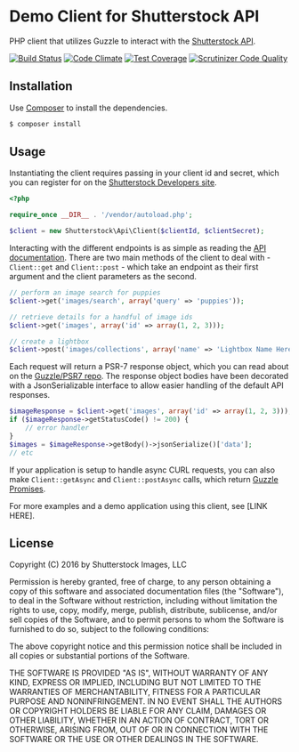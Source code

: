 # Demo Client for Shutterstock API

PHP client that utilizes Guzzle to interact with the [Shutterstock API](https://developers.shutterstock.com/).

[![Build Status](https://travis-ci.org/jacobemerick/php-shutterstock-api.svg)](https://travis-ci.org/jacobemerick/php-shutterstock-api)
[![Code Climate](https://codeclimate.com/github/jacobemerick/php-shutterstock-api/badges/gpa.svg)](https://codeclimate.com/github/jacobemerick/php-shutterstock-api)
[![Test Coverage](https://codeclimate.com/github/jacobemerick/php-shutterstock-api/badges/coverage.svg)](https://codeclimate.com/github/jacobemerick/php-shutterstock-api/coverage)
[![Scrutinizer Code Quality](https://scrutinizer-ci.com/g/jacobemerick/php-shutterstock-api/badges/quality-score.png?b=master)](https://scrutinizer-ci.com/g/jacobemerick/php-shutterstock-api/?branch=master)

## Installation

Use [Composer](https://getcomposer.org/) to install the dependencies.

```bash
$ composer install
```

## Usage

Instantiating the client requires passing in your client id and secret, which you can register for on the [Shutterstock Developers site](https://developers.shutterstock.com/).

```php
<?php

require_once __DIR__ . '/vendor/autoload.php';

$client = new Shutterstock\Api\Client($clientId, $clientSecret);
```

Interacting with the different endpoints is as simple as reading the [API documentation](https://developers.shutterstock.com/api/v2). There are two main methods of the client to deal with - `Client::get` and `Client::post` - which take an endpoint as their first argument and the client parameters as the second.

```php
// perform an image search for puppies
$client->get('images/search', array('query' => 'puppies'));

// retrieve details for a handful of image ids
$client->get('images', array('id' => array(1, 2, 3)));

// create a lightbox
$client->post('images/collections', array('name' => 'Lightbox Name Here'));
```

Each request will return a PSR-7 response object, which you can read about on the [Guzzle/PSR7 repo](https://github.com/guzzle/psr7). The response object bodies have been decorated with a JsonSerializable interface to allow easier handling of the default API responses.

```php
$imageResponse = $client->get('images', array('id' => array(1, 2, 3)));
if ($imageResponse->getStatusCode() != 200) {
    // error handler
}
$images = $imageResponse->getBody()->jsonSerialize()['data'];
// etc
```

If your application is setup to handle async CURL requests, you can also make `Client::getAsync` and `Client::postAsync` calls, which return [Guzzle Promises](https://github.com/guzzle/promises).

For more examples and a demo application using this client, see [LINK HERE].

## License

Copyright (C) 2016 by Shutterstock Images, LLC

Permission is hereby granted, free of charge, to any person obtaining a copy of this software and associated documentation files (the "Software"), to deal in the Software without restriction, including without limitation the rights to use, copy, modify, merge, publish, distribute, sublicense, and/or sell copies of the Software, and to permit persons to whom the Software is furnished to do so, subject to the following conditions:

The above copyright notice and this permission notice shall be included in all copies or substantial portions of the Software.

THE SOFTWARE IS PROVIDED "AS IS", WITHOUT WARRANTY OF ANY KIND, EXPRESS OR IMPLIED, INCLUDING BUT NOT LIMITED TO THE WARRANTIES OF MERCHANTABILITY, FITNESS FOR A PARTICULAR PURPOSE AND NONINFRINGEMENT. IN NO EVENT SHALL THE AUTHORS OR COPYRIGHT HOLDERS BE LIABLE FOR ANY CLAIM, DAMAGES OR OTHER LIABILITY, WHETHER IN AN ACTION OF CONTRACT, TORT OR OTHERWISE, ARISING FROM, OUT OF OR IN CONNECTION WITH THE SOFTWARE OR THE USE OR OTHER DEALINGS IN THE SOFTWARE.
